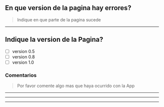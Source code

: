 ## En que version de la pagina hay errores?
> Indique en que parte de la pagina sucede

__________________________________________

## Indique la version de la Pagina?

- [ ] version 0.5
- [ ] version 0.8
- [ ] version 1.0

### Comentarios
> Por favor comente algo mas que haya ocurrido con la App

__________________________________________
__________________________________________
__________________________________________
